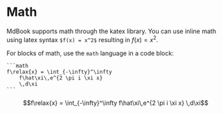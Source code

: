 # Math

MdBook supports math through the katex library. You can use inline math using latex syntax ` $f(x) = x^2$ ` resulting in $f(x) = x^2$.

For blocks of math, use the `math` language in a code block:

    ```math
    f\relax{x} = \int_{-\infty}^\infty
        f\hat\xi\,e^{2 \pi i \xi x}
        \,d\xi
    ```

```math
f\relax{x} = \int_{-\infty}^\infty
    f\hat\xi\,e^{2 \pi i \xi x}
    \,d\xi
```
